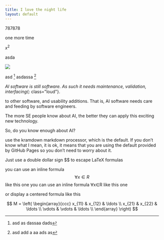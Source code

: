 ```yaml
---
title: I love the night life
layout: default
---
```




787878

one more time

$x^2$

asda

![](img/se4ai.png)

asd [^bb] asdassa [^ff]



[^bb]: asd as dassaa dads

*AI software is still software. As such it needs 
maintenance, validation, interfacing*{: class="loud"}.

to other software, and usability additions.
That is, AI software needs care and feeding by software engineers.

[^cc]: asd add a aa ads as
[^dd]: asd add a aa ads as
[^ee]: asd add a aa ads as
[^ff]: asd add a aa ads as


The more SE people know about AI, the better they can apply this exciting new technology.

So, do you know enough about AI?

 use the kramdown markdown processor, which is the default. If you don’t know what I mean, it is ok, it means that you are using the default provided by GitHub Pages so you don’t need to worry about it.

Just use a double dollar sign $$ to escape LaTeX formulas

you can use an inline formula $$\forall x \in R$$ like this one
you can use an inline formula ∀x∈R
 like this one

or display a centered formula like this

$$
M = \left( \begin{array}{ccc}
x_{11} & x_{12} & \ldots \\
x_{21} & x_{22} & \ldots \\
\vdots & \vdots & \ldots \\
\end{array} \right)
$$
